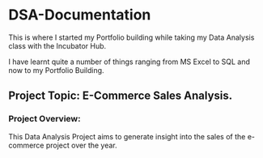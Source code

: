 # DSA-Documentation

This is where I started my Portfolio building while taking my Data Analysis class with the Incubator Hub.

I have learnt quite a number of things ranging from MS Excel to SQL and now to my Portfolio Building.

## Project Topic: E-Commerce Sales Analysis.

### Project Overview:
This Data Analysis Project aims to generate insight into the sales of the e-commerce project over the year.
